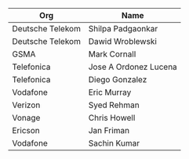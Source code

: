| Org                    | Name                                                |
| -----------------------| ----------------------------------------------------|
| Deutsche Telekom | Shilpa Padgaonkar |
| Deutsche Telekom | Dawid Wroblewski |
| GSMA | Mark Cornall |
| Telefonica | Jose A Ordonez Lucena |
| Telefonica | Diego Gonzalez |
| Vodafone | Eric Murray |
| Verizon | Syed Rehman |
| Vonage | Chris Howell |
| Ericson | Jan Friman |
| Vodafone | Sachin Kumar |
